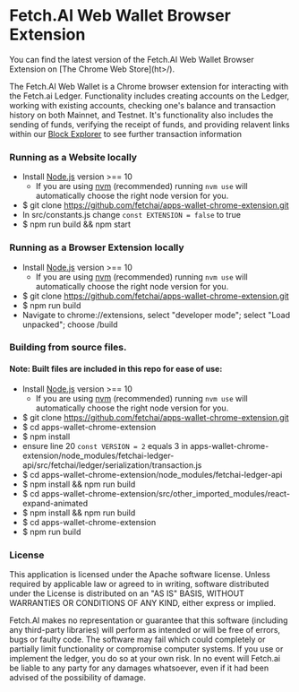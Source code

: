 # Fetch.AI Web Wallet Browser Extension

You can find the latest version of the Fetch.AI Web Wallet Browser Extension on [The Chrome Web Store](ht<chrome store uri here>>/). 

The Fetch.AI Web Wallet is a Chrome browser extension for interacting with the Fetch.ai Ledger. Functionality includes creating accounts on the Ledger, working with existing accounts, 
checking one's balance and transaction history on both Mainnet, and Testnet. It's functionality also includes the sending of funds, verifying the receipt of funds, and 
providing relavent links within our [Block Explorer](https://explore.fetch.ai/) to see further transaction information

### Running as a Website locally

- Install [Node.js](https://nodejs.org) version >== 10
    - If you are using [nvm](https://github.com/creationix/nvm#installation) (recommended) running `nvm use` will automatically choose the right node version for you.
- $ git clone https://github.com/fetchai/apps-wallet-chrome-extension.git
- In src/constants.js change `const EXTENSION = false` to true
- $ npm run build && npm start

### Running as a Browser Extension locally

- Install [Node.js](https://nodejs.org) version >== 10
    - If you are using [nvm](https://github.com/creationix/nvm#installation) (recommended) running `nvm use` will automatically choose the right node version for you.
- $ git clone https://github.com/fetchai/apps-wallet-chrome-extension.git
- $ npm run build
- Navigate to chrome://extensions, select "developer mode"; select "Load unpacked"; choose <approotdir>/build 

### Building from source files. 

#### Note: Built files are included in this repo for ease of use: 

- Install [Node.js](https://nodejs.org) version >== 10
    - If you are using [nvm](https://github.com/creationix/nvm#installation) (recommended) running `nvm use` will automatically choose the right node version for you.
- $ git clone https://github.com/fetchai/apps-wallet-chrome-extension.git
- $ cd apps-wallet-chrome-extension
- $ npm install 
- ensure line 20 `const VERSION = 2` equals 3 in  apps-wallet-chrome-extension/node_modules/fetchai-ledger-api/src/fetchai/ledger/serialization/transaction.js
- $ cd apps-wallet-chrome-extension/node_modules/fetchai-ledger-api 
- $ npm install && npm run build
- $ cd apps-wallet-chrome-extension/src/other_imported_modules/react-expand-animated
- $ npm install && npm run build
- $ cd apps-wallet-chrome-extension
- $ npm run build

### License

This application is licensed under the Apache software license. Unless required by
applicable law or agreed to in writing, software distributed under the License is distributed on an
"AS IS" BASIS, WITHOUT WARRANTIES OR CONDITIONS OF ANY KIND, either express or implied.

Fetch.AI makes no representation or guarantee that this software (including any third-party libraries)
will perform as intended or will be free of errors, bugs or faulty code. The software may fail which
could completely or partially limit functionality or compromise computer systems. If you use or
implement the ledger, you do so at your own risk. In no event will Fetch.ai be liable to any party
for any damages whatsoever, even if it had been advised of the possibility of damage.
  